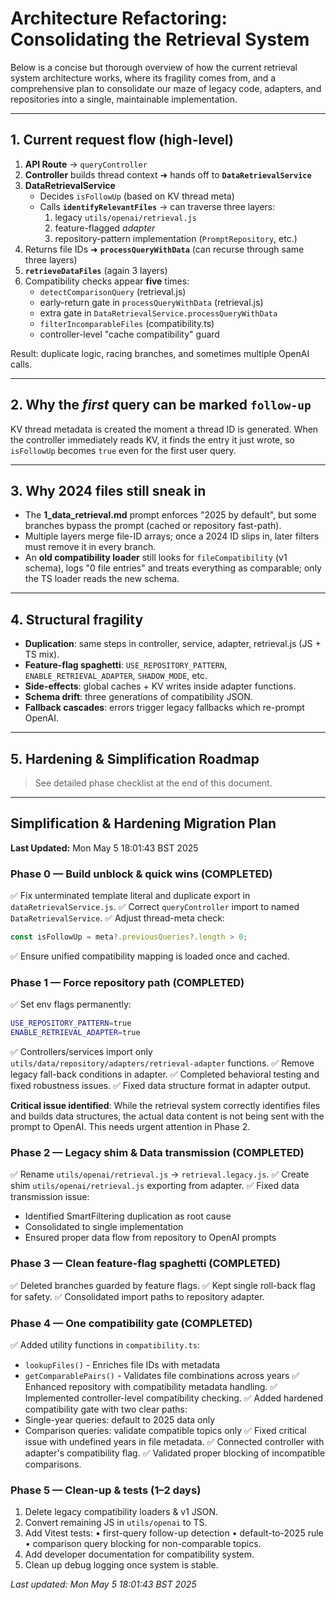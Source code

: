 # Architecture Refactoring: Consolidating the Retrieval System

Below is a concise but thorough overview of how the current retrieval system architecture works, where its fragility comes from, and a comprehensive plan to consolidate our maze of legacy code, adapters, and repositories into a single, maintainable implementation.

---

## 1. Current request flow (high-level)

1. **API Route** → `queryController`
2. **Controller** builds thread context ➜ hands off to **`DataRetrievalService`**
3. **DataRetrievalService**
   - Decides `isFollowUp` (based on KV thread meta)
   - Calls **`identifyRelevantFiles`** → can traverse three layers:
     1. legacy `utils/openai/retrieval.js`
     2. feature-flagged _adapter_
     3. repository-pattern implementation (`PromptRepository`, etc.)
4. Returns file IDs ➜ **`processQueryWithData`** (can recurse through same three layers)
5. **`retrieveDataFiles`** (again 3 layers)
6. Compatibility checks appear **five** times:
   - `detectComparisonQuery` (retrieval.js)
   - early-return gate in `processQueryWithData` (retrieval.js)
   - extra gate in `DataRetrievalService.processQueryWithData`
   - `filterIncomparableFiles` (compatibility.ts)
   - controller-level "cache compatibility" guard

Result: duplicate logic, racing branches, and sometimes multiple OpenAI calls.

---

## 2. Why the _first_ query can be marked `follow-up`

KV thread metadata is created the moment a thread ID is generated. When the controller immediately reads KV, it finds the entry it just wrote, so `isFollowUp` becomes `true` even for the first user query.

---

## 3. Why 2024 files still sneak in

- The **1_data_retrieval.md** prompt enforces "2025 by default", but some branches bypass the prompt (cached or repository fast-path).
- Multiple layers merge file-ID arrays; once a 2024 ID slips in, later filters must remove it in every branch.
- An **old compatibility loader** still looks for `fileCompatibility` (v1 schema), logs "0 file entries" and treats everything as comparable; only the TS loader reads the new schema.

---

## 4. Structural fragility

- **Duplication**: same steps in controller, service, adapter, retrieval.js (JS + TS mix).
- **Feature-flag spaghetti**: `USE_REPOSITORY_PATTERN`, `ENABLE_RETRIEVAL_ADAPTER`, `SHADOW_MODE`, etc.
- **Side-effects**: global caches + KV writes inside adapter functions.
- **Schema drift**: three generations of compatibility JSON.
- **Fallback cascades**: errors trigger legacy fallbacks which re-prompt OpenAI.

---

## 5. Hardening & Simplification Roadmap

> See detailed phase checklist at the end of this document.

---

## Simplification & Hardening Migration Plan

**Last Updated:** Mon May 5 18:01:43 BST 2025

### Phase 0 — Build unblock & quick wins (COMPLETED)

✅ Fix unterminated template literal and duplicate export in `dataRetrievalService.js`.
✅ Correct `queryController` import to named `DataRetrievalService`.
✅ Adjust thread-meta check:

```ts
const isFollowUp = meta?.previousQueries?.length > 0;
```

✅ Ensure unified compatibility mapping is loaded once and cached.

### Phase 1 — Force repository path (COMPLETED)

✅ Set env flags permanently:

```bash
USE_REPOSITORY_PATTERN=true
ENABLE_RETRIEVAL_ADAPTER=true
```

✅ Controllers/services import only `utils/data/repository/adapters/retrieval-adapter` functions.
✅ Remove legacy fall-back conditions in adapter.
✅ Completed behavioral testing and fixed robustness issues.
✅ Fixed data structure format in adapter output.

**Critical issue identified**: While the retrieval system correctly identifies files and builds data structures, the actual data content is not being sent with the prompt to OpenAI. This needs urgent attention in Phase 2.

### Phase 2 — Legacy shim & Data transmission (COMPLETED)

✅ Rename `utils/openai/retrieval.js` → `retrieval.legacy.js`.
✅ Create shim `utils/openai/retrieval.js` exporting from adapter.
✅ Fixed data transmission issue:

- Identified SmartFiltering duplication as root cause
- Consolidated to single implementation
- Ensured proper data flow from repository to OpenAI prompts

### Phase 3 — Clean feature-flag spaghetti (COMPLETED)

✅ Deleted branches guarded by feature flags.
✅ Kept single roll-back flag for safety.
✅ Consolidated import paths to repository adapter.

### Phase 4 — One compatibility gate (COMPLETED)

✅ Added utility functions in `compatibility.ts`:

- `lookupFiles()` - Enriches file IDs with metadata
- `getComparablePairs()` - Validates file combinations across years
  ✅ Enhanced repository with compatibility metadata handling.
  ✅ Implemented controller-level compatibility checking.
  ✅ Added hardened compatibility gate with two clear paths:
- Single-year queries: default to 2025 data only
- Comparison queries: validate compatible topics only
  ✅ Fixed critical issue with undefined years in file metadata.
  ✅ Connected controller with adapter's compatibility flag.
  ✅ Validated proper blocking of incompatible comparisons.

### Phase 5 — Clean-up & tests (1–2 days)

1. Delete legacy compatibility loaders & v1 JSON.
2. Convert remaining JS in `utils/openai` to TS.
3. Add Vitest tests:
   • first-query follow-up detection
   • default-to-2025 rule
   • comparison query blocking for non-comparable topics.
4. Add developer documentation for compatibility system.
5. Clean up debug logging once system is stable.

_Last updated: Mon May 5 18:01:43 BST 2025_
